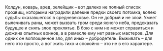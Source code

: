 <!--2024-10-05 15:42:28-->
Колдун, коварь, аред, зелейщик – вот далеко не полный список прозвищ, которыми наградили далекие предки своего потомка, волею судьбы оказавшегося в средневековье. Он не добрый и не злой. Умеет вылечивать раны, может вызвать гром среди ясного неба, предсказать будущее и снять злое проклятье. В бою с ним не может справиться и дюжина опытных воинов, а в ремесле ему нет равных мастеров. Для одних он воплощенное зло, для иных – добродетель. Выживать – для него это просто, а вот жить тихо и спокойно – это не в его характере.